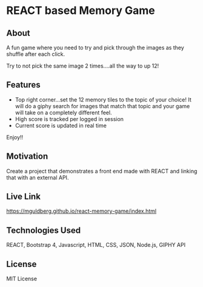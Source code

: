 # REACT based Memory Game

## About
A fun game where you need to try and pick through the images as they shuffle after each click.

Try to not pick the same image 2 times....all the way to up 12!

## Features
* Top right corner...set the 12 memory tiles to the topic of your choice!  It will do a giphy search for images that match that topic and your game will take on a completely different feel.
* High score is tracked per logged in session
* Current score is updated in real time

Enjoy!!

## Motivation
Create a project that demonstrates a front end made with REACT and linking that with an external API.

## Live Link 
https://mguldberg.github.io/react-memory-game/index.html

## Technologies Used
REACT, Bootstrap 4, Javascript, HTML, CSS, JSON, Node.js, GIPHY API

## License 
MIT License
